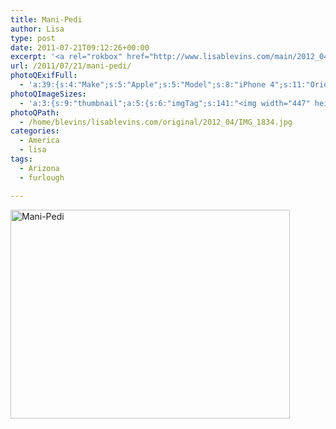 ```yaml
---
title: Mani-Pedi
author: Lisa
type: post
date: 2011-07-21T09:12:26+00:00
excerpt: '<a rel="rokbox" href="http://www.lisablevins.com/main/2012_04/IMG_1834.jpg" title="Mani-Pedi"><img width="447" height="334" alt="Mani-Pedi" src="http://www.lisablevins.com/thumbnail/2012_04/IMG_1834.jpg" class="photoQexcerpt photoQLinkImg" /></a>'
url: /2011/07/21/mani-pedi/
photoQExifFull:
  - 'a:39:{s:4:"Make";s:5:"Apple";s:5:"Model";s:8:"iPhone 4";s:11:"Orientation";s:17:"1: Normal (0 deg)";s:11:"xResolution";s:26:"72 dots per ResolutionUnit";s:11:"yResolution";s:26:"72 dots per ResolutionUnit";s:14:"ResolutionUnit";s:4:"Inch";s:8:"Software";s:5:"4.3.3";s:8:"DateTime";s:19:"2011:07:21 10:12:26";s:12:"ExposureTime";s:8:"1/15 sec";s:7:"FNumber";s:5:"f/2.8";s:15:"ExposureProgram";s:7:"Program";s:15:"ISOSpeedRatings";s:3:"200";s:11:"ExifVersion";s:12:"version 2.21";s:16:"DateTimeOriginal";s:19:"2011:07:21 10:12:26";s:17:"DateTimedigitized";s:19:"2011:07:21 10:12:26";s:17:"ShutterSpeedValue";s:8:"1/15 sec";s:13:"ApertureValue";s:5:"f/2.8";s:12:"MeteringMode";s:13:"Multi-Segment";s:5:"Flash";s:8:"No Flash";s:11:"FocalLength";s:7:"3.85 mm";s:15:"FlashPixVersion";s:9:"version 1";s:10:"ColorSpace";s:4:"sRGB";s:14:"ExifImageWidth";s:11:"2592 pixels";s:15:"ExifImageHeight";s:11:"1936 pixels";s:13:"SensingMethod";s:35:"Unknown: One Chip Color Area Sensor";s:12:"ExposureMode";s:1:"0";s:12:"WhiteBalance";s:1:"0";s:16:"SceneCaptureMode";s:1:"0";s:20:"FocalLength35mmEquiv";s:0:"";s:7:"NumTags";s:1:"9";s:18:"Latitude Reference";s:1:"N";s:8:"Latitude";s:15:"33.382666666667";s:19:"Longitude Reference";s:1:"W";s:9:"Longitude";s:5:"111.6";s:18:"Altitude Reference";s:15:"Above Sea Level";s:8:"Altitude";s:16:"434.38505747126m";s:4:"Time";s:10:"2576:12:17";s:17:"ImageDirectionRef";s:1:"T";s:14:"ImageDirection";s:14:"204.5523465704";}'
photoQImageSizes:
  - 'a:3:{s:9:"thumbnail";a:5:{s:6:"imgTag";s:141:"<img width="447" height="334" alt="Mani-Pedi" src="http://www.lisablevins.com/thumbnail/2012_04/IMG_1834.jpg" class="PhotoQImg" />";s:6:"imgUrl";s:68:"http://www.lisablevins.com/thumbnail/2012_04/IMG_1834.jpg";s:7:"imgPath";s:71:"/home/blevins/lisablevins.com/thumbnail/2012_04/IMG_1834.jpg";s:8:"imgWidth";s:3:"447";s:9:"imgHeight";s:3:"334";}s:4:"main";a:5:{s:6:"imgTag";s:136:"<img width="700" height="523" alt="Mani-Pedi" src="http://www.lisablevins.com/main/2012_04/IMG_1834.jpg" class="PhotoQImg" />";s:6:"imgUrl";s:63:"http://www.lisablevins.com/main/2012_04/IMG_1834.jpg";s:7:"imgPath";s:66:"/home/blevins/lisablevins.com/main/2012_04/IMG_1834.jpg";s:8:"imgWidth";s:3:"700";s:9:"imgHeight";s:3:"523";}s:8:"original";a:5:{s:6:"imgTag";s:142:"<img width="2592" height="1936" alt="Mani-Pedi" src="http://www.lisablevins.com/original/2012_04/IMG_1834.jpg" class="PhotoQImg" />";s:6:"imgUrl";s:67:"http://www.lisablevins.com/original/2012_04/IMG_1834.jpg";s:7:"imgPath";s:70:"/home/blevins/lisablevins.com/original/2012_04/IMG_1834.jpg";s:8:"imgWidth";s:4:"2592";s:9:"imgHeight";s:4:"1936";}}'
photoQPath:
  - /home/blevins/lisablevins.com/original/2012_04/IMG_1834.jpg
categories:
  - America
  - lisa
tags:
  - Arizona
  - furlough

---
```

<a rel="lightbox" href="http://www.lisablevins.com/main/2012_04/IMG_1834.jpg" title="Mani-Pedi"><img width="447" height="334" alt="Mani-Pedi" src="http://www.lisablevins.com/thumbnail/2012_04/IMG_1834.jpg" class="photoQcontent photoQLinkImg" /></a>

<div class="photoQDescr">
</div>